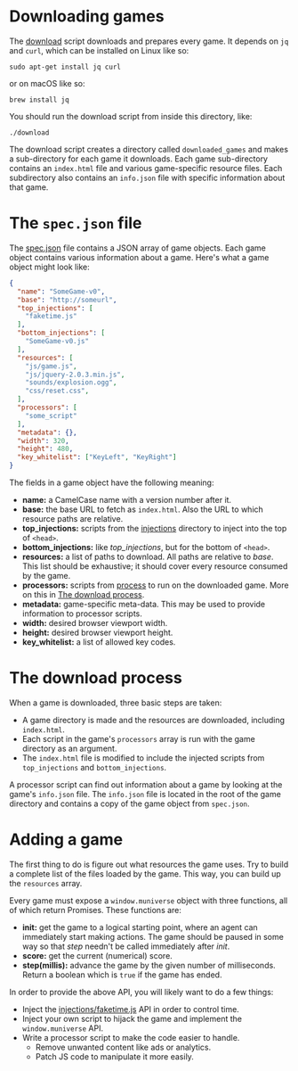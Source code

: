 # Downloading games

The [download](download) script downloads and prepares every game. It depends on `jq` and `curl`, which can be installed on Linux like so:

```
sudo apt-get install jq curl
```

or on macOS like so:

```
brew install jq
```

You should run the download script from inside this directory, like:

```
./download
```

The download script creates a directory called `downloaded_games` and makes a sub-directory for each game it downloads. Each game sub-directory contains an `index.html` file and various game-specific resource files. Each subdirectory also contains an `info.json` file with specific information about that game.

# The `spec.json` file

The [spec.json](spec.json) file contains a JSON array of game objects. Each game object contains various information about a game. Here's what a game object might look like:

```json
{
  "name": "SomeGame-v0",
  "base": "http://someurl",
  "top_injections": [
    "faketime.js"
  ],
  "bottom_injections": [
    "SomeGame-v0.js"
  ],
  "resources": [
    "js/game.js",
    "js/jquery-2.0.3.min.js",
    "sounds/explosion.ogg",
    "css/reset.css",
  ],
  "processors": [
    "some_script"
  ],
  "metadata": {},
  "width": 320,
  "height": 480,
  "key_whitelist": ["KeyLeft", "KeyRight"]
}
```

The fields in a game object have the following meaning:

 * **name:** a CamelCase name with a version number after it.
 * **base:** the base URL to fetch as `index.html`. Also the URL to which resource paths are relative.
 * **top_injections:** scripts from the [injections](injections) directory to inject into the top of `<head>`.
 * **bottom_injections:** like *top_injections*, but for the bottom of `<head>`.
 * **resources:** a list of paths to download. All paths are relative to *base*. This list should be exhaustive; it should cover every resource consumed by the game.
 * **processors:** scripts from [process](process) to run on the downloaded game. More on this in [The download process](#the-download-process).
 * **metadata:** game-specific meta-data. This may be used to provide information to processor scripts.
 * **width:** desired browser viewport width.
 * **height:** desired browser viewport height.
 * **key_whitelist:** a list of allowed key codes.

# The download process

When a game is downloaded, three basic steps are taken:

 * A game directory is made and the resources are downloaded, including `index.html`.
 * Each script in the game's `processors` array is run with the game directory as an argument.
 * The `index.html` file is modified to include the injected scripts from `top_injections` and `bottom_injections`.

A processor script can find out information about a game by looking at the game's `info.json` file. The `info.json` file is located in the root of the game directory and contains a copy of the game object from `spec.json`.

# Adding a game

The first thing to do is figure out what resources the game uses. Try to build a complete list of the files loaded by the game. This way, you can build up the `resources` array.

Every game must expose a `window.muniverse` object with three functions, all of which return Promises. These functions are:

 * **init:** get the game to a logical starting point, where an agent can immediately start making actions. The game should be paused in some way so that *step* needn't be called immediately after *init*.
 * **score:** get the current (numerical) score.
 * **step(millis):** advance the game by the given number of milliseconds. Return a boolean which is `true` if the game has ended.

In order to provide the above API, you will likely want to do a few things:

 * Inject the [injections/faketime.js](injections/faketime.js) API in order to control time.
 * Inject your own script to hijack the game and implement the `window.muniverse` API.
 * Write a processor script to make the code easier to handle.
   * Remove unwanted content like ads or analytics.
   * Patch JS code to manipulate it more easily.
